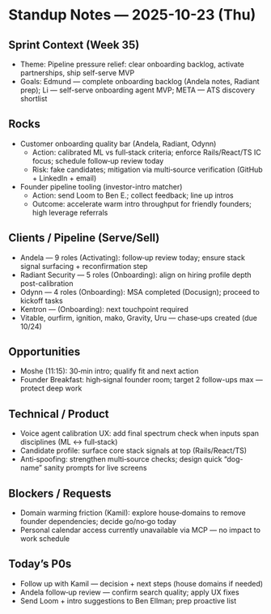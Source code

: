 # Standup Notes — 2025-10-23 (Thu)

## Sprint Context (Week 35)
- Theme: Pipeline pressure relief: clear onboarding backlog, activate partnerships, ship self-serve MVP
- Goals: Edmund — complete onboarding backlog (Andela notes, Radiant prep); Li — self-serve onboarding agent MVP; META — ATS discovery shortlist

## Rocks
- Customer onboarding quality bar (Andela, Radiant, Odynn)
  - Action: calibrated ML vs full‑stack criteria; enforce Rails/React/TS IC focus; schedule follow‑up review today
  - Risk: fake candidates; mitigation via multi‑source verification (GitHub + LinkedIn + email)
- Founder pipeline tooling (investor-intro matcher)
  - Action: send Loom to Ben E.; collect feedback; line up intros
  - Outcome: accelerate warm intro throughput for friendly founders; high leverage referrals

## Clients / Pipeline (Serve/Sell)
- Andela — 9 roles (Activating): follow‑up review today; ensure stack signal surfacing + reconfirmation step
- Radiant Security — 5 roles (Onboarding): align on hiring profile depth post-calibration
- Odynn — 4 roles (Onboarding): MSA completed (Docusign); proceed to kickoff tasks
- Kentron — (Onboarding): next touchpoint required
- Vitable, ourfirm, ignition, mako, Gravity, Uru — chase‑ups created (due 10/24)

## Opportunities
- Moshe (11:15): 30‑min intro; qualify fit and next action
- Founder Breakfast: high‑signal founder room; target 2 follow-ups max — protect deep work

## Technical / Product
- Voice agent calibration UX: add final spectrum check when inputs span disciplines (ML ↔ full‑stack)
- Candidate profile: surface core stack signals at top (Rails/React/TS)
- Anti‑spoofing: strengthen multi‑source checks; design quick “dog-name” sanity prompts for live screens

## Blockers / Requests
- Domain warming friction (Kamil): explore house‑domains to remove founder dependencies; decide go/no‑go today
- Personal calendar access currently unavailable via MCP — no impact to work schedule

## Today’s P0s
- Follow up with Kamil — decision + next steps (house domains if needed)
- Andela follow‑up review — confirm search quality; apply UX fixes
- Send Loom + intro suggestions to Ben Ellman; prep proactive list
